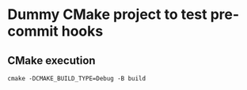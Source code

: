 # Dummy CMake project to test pre-commit hooks

## CMake execution
```
cmake -DCMAKE_BUILD_TYPE=Debug -B build
```
